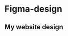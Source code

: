 # Figma-design 

## My website design 

[](https://www.figma.com/file/htn3R7j1F8TG4O3OiM0UIc/My-website-design?node-id=2%3A2)
